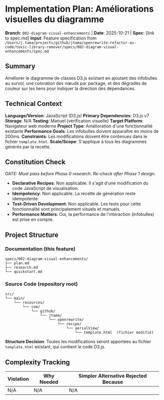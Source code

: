 # Implementation Plan: Améliorations visuelles du diagramme

**Branch**: `002-diagram-visual-enhancements` | **Date**: 2025-10-21 | **Spec**: [link to spec.md]
**Input**: Feature specification from `/Users/j.tama/projects/github/jtama/openrewrite-refactor-as-code/toxic-library-remover/specs/002-diagram-visual-enhancements/spec.md`

## Summary
Améliorer le diagramme de classes D3.js existant en ajoutant des infobulles au survol, une coloration des nœuds par package, et des dégradés de couleur sur les liens pour indiquer la direction des dépendances.

## Technical Context
**Language/Version**: JavaScript (D3.js)
**Primary Dependencies**: D3.js v7
**Storage**: N/A
**Testing**: Manuel (vérification visuelle)
**Target Platform**: Navigateur web moderne
**Project Type**: Amélioration d'une fonctionnalité existante
**Performance Goals**: Les infobulles doivent apparaître en moins de 200ms.
**Constraints**: Les modifications doivent être contenues dans le fichier `template.html`.
**Scale/Scope**: S'applique à tous les diagrammes générés par la recette.

## Constitution Check
*GATE: Must pass before Phase 0 research. Re-check after Phase 1 design.*

- **Declarative Recipes**: Non applicable. Il s'agit d'une modification du code JavaScript de visualisation.
- **Idempotency**: Non applicable. La recette de génération reste idempotente.
- **Test-Driven Development**: Non applicable. Les tests pour cette fonctionnalité sont principalement visuels et manuels.
- **Performance Matters**: Oui, la performance de l'interaction (infobulles) est prise en compte.

## Project Structure
### Documentation (this feature)
```
specs/002-diagram-visual-enhancements/
├── plan.md
├── research.md
└── quickstart.md
```
### Source Code (repository root)
```
src/
└── main/
    └── resources/
        └── com/
            └── github/
                └── jtama/
                    └── openrewrite/
                        └── recipe/
                            └── aerialView/
                                └── template.html  (fichier modifié)
```
**Structure Decision**: Toutes les modifications seront apportées au fichier `template.html` existant, qui contient le code D3.js.

## Complexity Tracking
| Violation | Why Needed | Simpler Alternative Rejected Because |
|-----------|------------|-------------------------------------|
| N/A       | N/A        | N/A                                 |